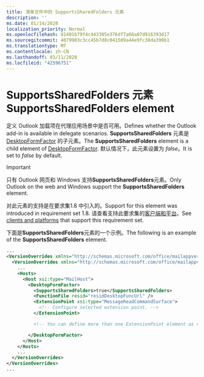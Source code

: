 ```yaml
---
title: 清单文件中的 SupportsSharedFolders 元素
description: ''
ms.date: 01/14/2020
localization_priority: Normal
ms.openlocfilehash: 81401b79f4c443305e376df7a66a07d916393d17
ms.sourcegitcommit: 4079903c3cc45b7d8c041509a44e9fc38da399b1
ms.translationtype: MT
ms.contentlocale: zh-CN
ms.lasthandoff: 03/11/2020
ms.locfileid: "42596751"
---
```

# <a name="supportssharedfolders-element"></a><span data-ttu-id="edcbd-102">SupportsSharedFolders 元素</span><span class="sxs-lookup"><span data-stu-id="edcbd-102">SupportsSharedFolders element</span></span>

<span data-ttu-id="edcbd-103">定义 Outlook 加载项在代理应用场景中是否可用。</span><span class="sxs-lookup"><span data-stu-id="edcbd-103">Defines whether the Outlook add-in is available in delegate scenarios.</span></span> <span data-ttu-id="edcbd-104">**SupportsSharedFolders** 元素是 [DesktopFormFactor](desktopformfactor.md) 的子元素。</span><span class="sxs-lookup"><span data-stu-id="edcbd-104">The **SupportsSharedFolders** element is a child element of [DesktopFormFactor](desktopformfactor.md).</span></span> <span data-ttu-id="edcbd-105">默认情况下，此元素设置为 *false*。</span><span class="sxs-lookup"><span data-stu-id="edcbd-105">It is set to *false* by default.</span></span>

> [!IMPORTANT]
> <span data-ttu-id="edcbd-106">只有 Outlook 网页和 Windows 支持**SupportsSharedFolders**元素。</span><span class="sxs-lookup"><span data-stu-id="edcbd-106">Only Outlook on the web and Windows support the **SupportsSharedFolders** element.</span></span>
>
> <span data-ttu-id="edcbd-107">对此元素的支持是在要求集1.8 中引入的。</span><span class="sxs-lookup"><span data-stu-id="edcbd-107">Support for this element was introduced in requirement set 1.8.</span></span> <span data-ttu-id="edcbd-108">请查看支持此要求集的[客户端和平台](../../reference/requirement-sets/outlook-api-requirement-sets.md#requirement-sets-supported-by-exchange-servers-and-outlook-clients)。</span><span class="sxs-lookup"><span data-stu-id="edcbd-108">See [clients and platforms](../../reference/requirement-sets/outlook-api-requirement-sets.md#requirement-sets-supported-by-exchange-servers-and-outlook-clients) that support this requirement set.</span></span>

<span data-ttu-id="edcbd-109">下面是**SupportsSharedFolders**元素的一个示例。</span><span class="sxs-lookup"><span data-stu-id="edcbd-109">The following is an example of the **SupportsSharedFolders** element.</span></span>

```XML
...
<VersionOverrides xmlns="http://schemas.microsoft.com/office/mailappversionoverrides" xsi:type="VersionOverridesV1_0">
  <VersionOverrides xmlns="http://schemas.microsoft.com/office/mailappversionoverrides/1.1" xsi:type="VersionOverridesV1_1">
    ...
    <Hosts>
      <Host xsi:type="MailHost">
        <DesktopFormFactor>
          <SupportsSharedFolders>true</SupportsSharedFolders>
          <FunctionFile resid="residDesktopFuncUrl" />
          <ExtensionPoint xsi:type="MessageReadCommandSurface">
            <!-- Configure selected extension point. -->
          </ExtensionPoint>

          <!-- You can define more than one ExtensionPoint element as needed. -->

        </DesktopFormFactor>
      </Host>
    </Hosts>
    ...
  </VersionOverrides>
</VersionOverrides>
...
```
